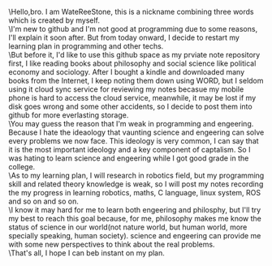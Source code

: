 \Hello,bro. I am WateReeStone, this is a nickname combining three words which is created by myself.<br />
\I'm new to github and I'm not good at programming due to some reasons, I'll explain it soon after. But from today onward, I decide to restart my learning plan in programming and other techs.<br />
\But before it, I'd like to use this github space as my prviate note repository first, I like reading books about philosophy and social science like political economy and sociology. After I bought a kindle and downloaded many books from the Internet, I keep noting them down using WORD, but I seldom using it cloud sync service for reviewing my notes becasue my mobile phone is hard to access the cloud service, meanwhile, it may be lost if my disk goes wrong and some other accidents, so I decide to post them into github for more everlasting storage.<br />
\You may guess the reason that I'm weak in programming and engeering. Because I hate the ideaology that vaunting science and engeering can solve every problems we now face. This ideology is very common, I can say that it is the most important ideology and a key component of captalism. So I was hating to learn science and engeering while I got good grade in the college.<br />
\As to my learning plan, I will research in robotics field, but my programming skill and related theory knowledge is weak, so I will post my notes recording the my progress in learning robotics, maths, C language, linux system, ROS and so on and so on. <br />
\I know it may hard for me to learn both engeering and philosphy, but I'll try my best to reach this goal because, for me, philosophy makes me know the status of science in our world(not nature world, but human world, more specially speaking, human society). science and engeering can provide me with some new perspectives to think about the real problems.<br />
\That's all, I hope I can beb instant on my plan.<br />

<!---
WateReeStone/WateReeStone is a ✨ special ✨ repository because its `README.md` (this file) appears on your GitHub profile.
You can click the Preview link to take a look at your changes.
--->
